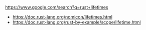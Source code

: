 https://www.google.com/search?q=rust+lifetimes

- https://doc.rust-lang.org/nomicon/lifetimes.html
- https://doc.rust-lang.org/rust-by-example/scope/lifetime.html
